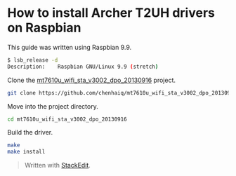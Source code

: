 # How to install Archer T2UH drivers on Raspbian

This guide was written using Raspbian 9.9.

```sh
$ lsb_release -d
Description:	Raspbian GNU/Linux 9.9 (stretch)
```

Clone the [mt7610u_wifi_sta_v3002_dpo_20130916](https://github.com/chenhaiq/mt7610u_wifi_sta_v3002_dpo_20130916) project.

```sh
git clone https://github.com/chenhaiq/mt7610u_wifi_sta_v3002_dpo_20130916
```

Move into the project directory.

```sh
cd mt7610u_wifi_sta_v3002_dpo_20130916
```

Build the driver.

```sh
make
make install
```


> Written with [StackEdit](https://stackedit.io/).
<!--stackedit_data:
eyJoaXN0b3J5IjpbLTQzMjMzNjg3Ml19
-->